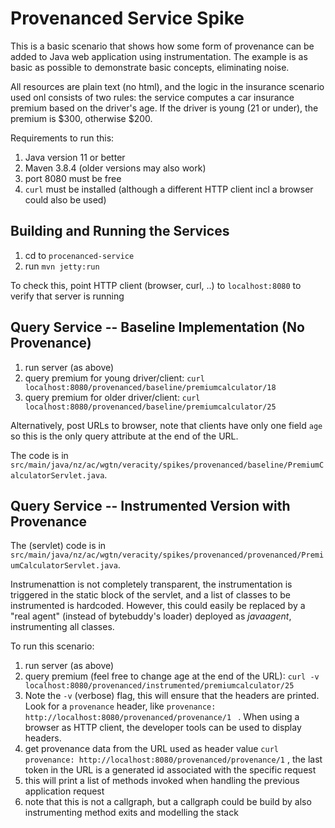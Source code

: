 # Provenanced Service Spike

This is a basic scenario that shows how some form of provenance can be added to Java web application using instrumentation. The example is as basic as possible to demonstrate basic concepts, eliminating noise. 

All resources are plain text (no html), and the logic in the insurance scenario used onl consists of two rules: the service computes a car insurance premium based on the driver's age. If the driver is young (21 or under), the premium is $300, otherwise $200. 

Requirements to run this: 

1. Java version 11 or better
2. Maven 3.8.4 (older versions may also work)
3. port 8080 must be free
4. `curl` must be installed (although a different HTTP client incl a browser could also be used)

## Building and Running the Services

1. cd to `procenanced-service`
2. run `mvn jetty:run`


To check this, point HTTP client (browser, curl, ..) to `localhost:8080` to verify that server is running

## Query Service -- Baseline Implementation (No Provenance)

1. run server (as above)
2. query premium for young driver/client: `curl localhost:8080/provenanced/baseline/premiumcalculator/18`
3. query premium for older driver/client: `curl localhost:8080/provenanced/baseline/premiumcalculator/25`

Alternatively, post URLs to browser, note that clients have only one field `age` so this is the only query attribute at the end of the URL.

The code is in `src/main/java/nz/ac/wgtn/veracity/spikes/provenanced/baseline/PremiumCalculatorServlet.java`.

## Query Service -- Instrumented Version with Provenance

The (servlet) code is in `src/main/java/nz/ac/wgtn/veracity/spikes/provenanced/provenanced/PremiumCalculatorServlet.java`.

Instrumenattion is not completely transparent, the instrumentation is triggered in the static block of the servlet, and a list of classes to be instrumented is 
hardcoded. However, this could easily be replaced by a "real agent" (instead of bytebuddy's loader) deployed as *javaagent*, instrumenting all classes. 

To run this scenario:

1. run server (as above)
2. query premium (feel free to change age at the end of the URL):  `curl -v localhost:8080/provenanced/instrumented/premiumcalculator/25`
3. Note the `-v` (verbose) flag, this will ensure that the headers are printed. Look for a `provenance` header, like `provenance: http://localhost:8080/provenanced/provenance/1
   ` . When using a browser as HTTP client, the developer tools can be used to display headers.
4. get provenance data from the URL used as header value `curl provenance: http://localhost:8080/provenanced/provenance/1` , the last token in the URL is a generated id associated with the specific request
5. this will print a list of methods invoked when handling the previous application request
6. note that this is not a callgraph, but a callgraph could be build by also instrumenting method exits and modelling the stack 






